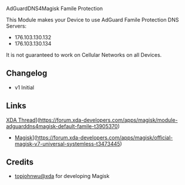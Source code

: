 AdGuardDNS4Magisk Famile Protection


This Module makes your Device to use AdGuard Famile Protection DNS Servers:
* 176.103.130.132
* 176.103.130.134


It is not guaranteed to work on Cellular Networks on all Devices.


## Changelog
* v1 Initial


## Links
[XDA Thread](https://img.shields.io/badge/XDA-Thread-orange.svg)](https://forum.xda-developers.com/apps/magisk/module-adguarddns4magisk-default-famile-t3905370)
* [Magisk](https://img.shields.io/badge/Magisk-v17%2B-brightgreen.svg)](https://forum.xda-developers.com/apps/magisk/official-magisk-v7-universal-systemless-t3473445)


## Credits
* <a href="https://forum.xda-developers.com/member.php?u=4470081">topjohnwu@xda</a> for developing Magisk